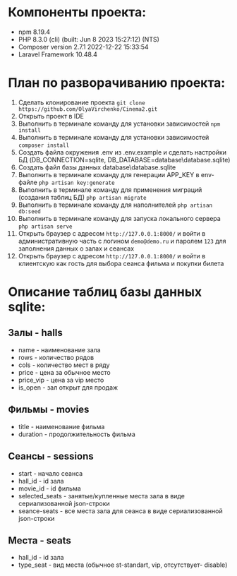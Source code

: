 # Компоненты проекта:
- npm 8.19.4
- PHP 8.3.0 (cli) (built: Jun  8 2023 15:27:12) (NTS)
- Composer version 2.7.1 2022-12-22 15:33:54
- Laravel Framework 10.48.4

# План по разворачиванию проекта:
1. Сделать клонирование проекта `git clone https://github.com/OlyaVirchenko/Cinema2.git`
2. Открыть проект в IDE
3. Выполнить в терминале команду для установки зависимостей `npm install`
4. Выполнить в терминале команду для установки зависимостей `composer install`
5. Создать файла окружения .env из .env.example и сделать настройки БД (DB_CONNECTION=sqlite, DB_DATABASE=database\database.sqlite) 
6. Cоздать файл базы данных database\database.sqlite
7. Выполнить в терминале команду для генерации APP_KEY в env-файле `php artisan key:generate`
8. Выполнить в терминале команду для применения миграций (создания таблиц БД) `php artisan migrate` 
9. Выполнить в терминале команду для наполнителей `php artisan db:seed`
10. Выполнить в терминале команду для запуска локального сервера `php artisan serve`
11. Открыть браузер с адресом `http://127.0.0.1:8000/` и войти в административную часть с логином `demo@demo.ru` и паролем `123` для заполнения данных о залах и сеансах
12. Открыть браузер с адресом `http://127.0.0.1:8000/` и войти в клиентскую как гость для выбора сеанса фильма и покупки билета
    
# Описание таблиц базы данных sqlite:
## Залы - halls
- name - наименование зала
- rows - количество рядов
- cols - количество мест в ряду
- price - цена за обычное место
- price_vip - цена за vip место
- is_open - зал открыт для продаж
## Фильмы - movies
- title - наименование фильма
- duration - продолжительность фильма
## Сеансы - sessions
- start - начало сеанса
- hall_id - id зала
- movie_id - id фильма
- selected_seats - занятые/купленные места зала в виде сериализованной json-строки
- seance-seats - все места зала для сеанса в виде сериализованной json-строки
## Места - seats
- hall_id - id зала
- type_seat - вид места (обычное st-standart, vip, отсутствует- disable)
